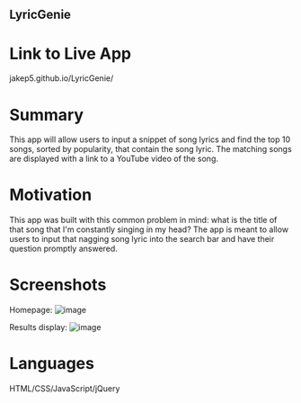 ## LyricGenie

# Link to Live App
jakep5.github.io/LyricGenie/

# Summary
This app will allow users to input a snippet of song lyrics and find the top 10 songs, sorted by popularity, that contain the song lyric. The matching songs are displayed with a link to a YouTube video of the song.

# Motivation
This app was built with this common problem in mind: what is the title of that song that I'm constantly singing in my head?
The app is meant to allow users to input that nagging song lyric into the search bar and have their question promptly answered.

# Screenshots

Homepage:
![image](https://user-images.githubusercontent.com/53489910/66585691-e72c6900-eb4c-11e9-9fa2-faaaf3434e48.png)

Results display:
![image](https://user-images.githubusercontent.com/53489910/66585452-74bb8900-eb4c-11e9-971e-fdebd7974052.png)

# Languages
HTML/CSS/JavaScript/jQuery
